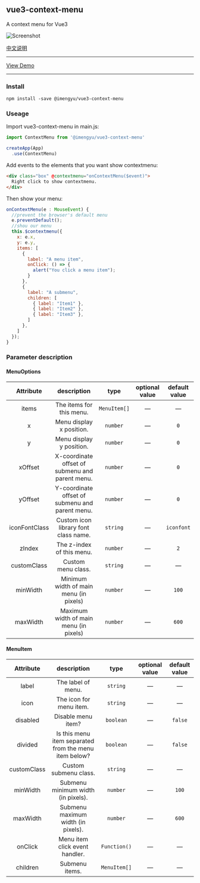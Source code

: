 
vue3-context-menu
---
A context menu for Vue3

![Screenshot](https://raw.githubusercontent.com/imengyu/vue3-context-menu/main/screenshot/first.png)

[中文说明](https://github.com/imengyu/vue3-context-menu/blob/main/README.CN.md)

---

[View Demo](https://imengyu.top/pages/vue3-context-menu-demo/)

---

### Install

```
npm install -save @imengyu/vue3-context-menu
```

### Useage

Import vue3-context-menu in main.js:
```js
import ContextMenu from '@imengyu/vue3-context-menu'

createApp(App)
  .use(ContextMenu)     
```

Add events to the elements that you want show contextmenu: 
```html
<div class="box" @contextmenu="onContextMenu($event)">
  Right click to show contextmenu.
</div>
```

Then show your menu:
```js
onContextMenu(e : MouseEvent) {
  //prevent the browser's default menu
  e.preventDefault();
  //shou our menu
  this.$contextmenu({
    x: e.x,
    y: e.y,
    items: [
      { 
        label: "A menu item", 
        onClick: () => {
          alert("You click a menu item");
        }
      },
      { 
        label: "A submenu", 
        children: [
          { label: "Item1" },
          { label: "Item2" },
          { label: "Item3" },
        ]
      },
    ]
  });
}
```

### Parameter description

#### MenuOptions

| Attribute | description | type | optional value | default value|
| :----: | :----: | :----: | :----: | :----: |
| items | The items for this menu. | `MenuItem[]` | — | — |
| x | Menu display x position. | `number` | — | `0` |
| y | Menu display y position. | `number` | — | `0` |
| xOffset | X-coordinate offset of submenu and parent menu. | `number` | — | `0` |
| yOffset | Y-coordinate offset of submenu and parent menu. | `number` | — | `0` |
| iconFontClass | Custom icon library font class name. | `string` | — | `iconfont` |
| zIndex | The z-index of this menu. | `number` | — | `2` |
| customClass | Custom menu class. | `string` | — | — |
| minWidth | Minimum width of main menu (in pixels) | `number` | — | `100` |
| maxWidth | Maximum width of main menu (in pixels) | `number` | — | `600` |

#### MenuItem

| Attribute | description | type | optional value | default value|
| :----: | :----: | :----: | :----: | :----: |
| label | The label of menu. | `string` | — | — |
| icon | The icon for menu item. | `string` | — | — |
| disabled | Disable menu item? | `boolean` | — | `false` |
| divided | Is this menu item separated from the menu item below? | `boolean` | — | `false` |
| customClass | Custom submenu class. | `string` | — | — |
| minWidth | Submenu minimum width (in pixels). | `number` | — | `100` |
| maxWidth | Submenu maximum width (in pixels). | `number` | — | `600` |
| onClick | Menu item click event handler. | `Function()` | — | — |
| children | Submenu items. | `MenuItem[]` | — | — |
